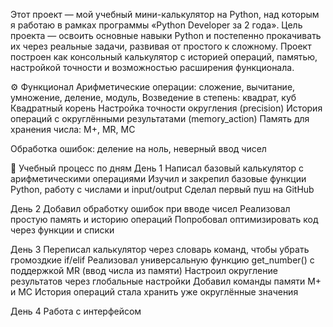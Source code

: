 Этот проект — мой учебный мини-калькулятор на Python, над которым я работаю в рамках программы «Python Developer за 2 года». Цель проекта — освоить основные навыки Python и постепенно прокачивать их через реальные задачи, развивая от простого к сложному.
Проект построен как консольный калькулятор с историей операций, памятью, настройкой точности и возможностью расширения функционала.

⚙️ Функционал
Арифметические операции: сложение, вычитание, умножение, деление, модуль, 
Возведение в степень: квадрат, куб
Квадратный корень
Настройка точности округления (precision)
История операций с округлёнными результатами (memory_action)
Память для хранения числа: M+, MR, MC

Обработка ошибок: деление на ноль, неверный ввод чисел

📅 Учебный процесс по дням
День 1
Написал базовый калькулятор с арифметическими операциями
Изучил и закрепил базовые функции Python, работу с числами и input/output
Сделал первый пуш на GitHub

День 2
Добавил обработку ошибок при вводе чисел
Реализовал простую память и историю операций
Попробовал оптимизировать код через функции и списки

День 3
Переписал калькулятор через словарь команд, чтобы убрать громоздкие if/elif
Реализовал универсальную функцию get_number() с поддержкой MR (ввод числа из памяти)
Настроил округление результатов через глобальные настройки
Добавил команды памяти M+ и MC
История операций стала хранить уже округлённые значения

День 4
Работа с интерфейсом
